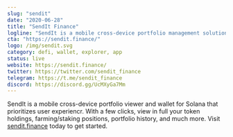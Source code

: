 ```yaml
---
slug: "sendit"
date: "2020-06-28"
title: "SendIt Finance"
logline: "SendIt is a mobile cross-device portfolio management solution for Solana."
cta: "https://sendit.finance/"
logo: /img/sendit.svg
category: defi, wallet, explorer, app
status: live
website: https://sendit.finance/
twitter: https://twitter.com/sendit_finance
telegram: https://t.me/sendit_finance
discord: https://discord.gg/UcMXyGa7Mm
---
```


SendIt is a mobile cross-device portfolio viewer and wallet for Solana that prioritizes user experiencr. With a few clicks, view in full your token holdings, farming/staking positions, portfolio history, and much more. Visit [sendit.finance](https://sendit.finance/) today to get started.

